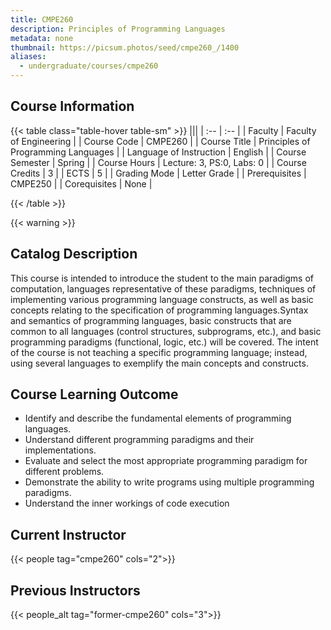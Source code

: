 ```yaml
---
title: CMPE260
description: Principles of Programming Languages
metadata: none
thumbnail: https://picsum.photos/seed/cmpe260_/1400
aliases:
  - undergraduate/courses/cmpe260
---
```


## Course Information

<!-- prettier-ignore-start -->
{{< table class="table-hover table-sm" >}}
|||
| :-- | :-- |
| Faculty | Faculty of Engineering |
| Course Code | CMPE260 |
| Course Title | Principles of Programming Languages |
| Language of Instruction | English |
| Course Semester | Spring |
| Course Hours | Lecture: 3, PS:0, Labs: 0 |
| Course Credits | 3 |
| ECTS | 5 |
| Grading Mode | Letter Grade |
| Prerequisites | CMPE250 |
| Corequisites | None |

{{< /table >}}
<!-- prettier-ignore-end -->

{{< warning >}}
## Catalog Description

This course is intended to introduce the student to the main paradigms of computation, languages representative of these paradigms, techniques of implementing various programming language constructs, as well as basic concepts relating to the specification of programming languages.Syntax and semantics of programming languages, basic constructs that are common to all languages (control structures, subprograms, etc.), and basic programming paradigms (functional, logic, etc.) will be covered. The intent of the course is not teaching a specific programming language; instead, using several languages to exemplify the main concepts and constructs.

## Course Learning Outcome
- Identify and describe the fundamental elements of programming languages.
- Understand different programming paradigms and their implementations.
- Evaluate and select the most appropriate programming paradigm for different problems.
- Demonstrate the ability to write programs using multiple programming paradigms.
- Understand the inner workings of code execution

## Current Instructor

{{< people tag="cmpe260" cols="2">}}

## Previous Instructors

{{< people_alt tag="former-cmpe260" cols="3">}}
